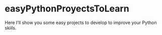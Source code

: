 # easyPythonProyectsToLearn
Here I'll show you some easy projects to develop to improve your Python skiils.
